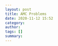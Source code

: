```yaml
---
layout: post
title: AMC Problems
date: 2020-11-12 15:52
category:
author:
tags: []
summary:
---
```


